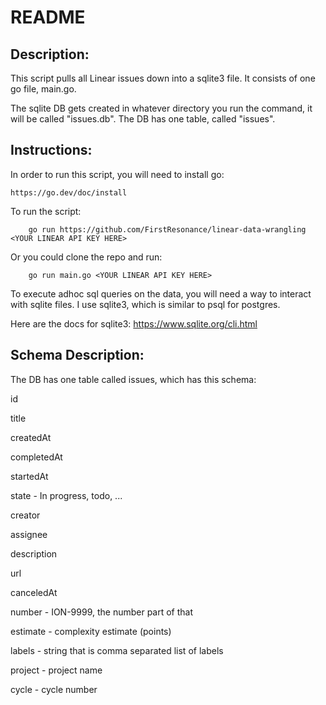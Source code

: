 # README

## Description:
This script pulls all Linear issues down into a sqlite3 file. It consists of one go file, main.go.

The sqlite DB gets created in whatever directory you run the command, it will be called "issues.db".
The DB has one table, called "issues".

## Instructions:
In order to run this script, you will need to install go:
```
https://go.dev/doc/install
```

To run the script:
```
    go run https://github.com/FirstResonance/linear-data-wrangling <YOUR LINEAR API KEY HERE> 
```

Or you could clone the repo and run: 
```
    go run main.go <YOUR LINEAR API KEY HERE>
```

To execute adhoc sql queries on the data, you will need a way to interact with sqlite files. I use
sqlite3, which is similar to psql for postgres. 

Here are the docs for sqlite3: https://www.sqlite.org/cli.html

## Schema Description:

The DB has one table called issues, which has this schema:

id 

title

createdAt

completedAt

startedAt

state - In progress, todo, ...

creator

assignee

description

url

canceledAt

number - ION-9999, the number part of that

estimate - complexity estimate (points)

labels - string that is comma separated list of labels

project - project name

cycle - cycle number
